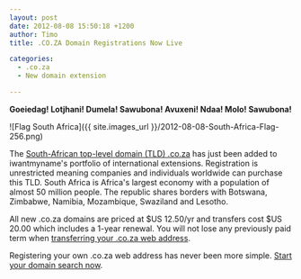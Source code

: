 ```yaml
---
layout: post
date: 2012-08-08 15:50:18 +1200
author: Timo
title: .CO.ZA Domain Registrations Now Live

categories:
  - .co.za
  - New domain extension

---
```


**Goeiedag! Lotjhani! Dumela! Sawubona! Avuxeni! Ndaa! Molo! Sawubona!**

![Flag South Africa]({{ site.images_url }}/2012-08-08-South-Africa-Flag-256.png)

The [South-African top-level domain (TLD) .co.za](https://iwantmyname.com/domains/co.za-south-african-domain-name-registration-for-south-africa) has just been added to iwantmyname's portfolio of international extensions. Registration is unrestricted meaning companies and individuals worldwide can purchase this TLD. South Africa is Africa's largest economy with a population of almost 50 million people. The republic shares borders with Botswana, Zimbabwe, Namibia, Mozambique, Swaziland and Lesotho.

All new .co.za domains are priced at $US 12.50/yr and transfers cost $US 20.00 which includes a 1-year renewal. You will not lose any previously paid term when [transferring your .co.za web address](https://iwantmyname.com/domains/co.za-domain-registrar-transfer-south-africa).

Registering your own .co.za web address has never been more simple. [Start your domain search now](https://iwantmyname.com).
